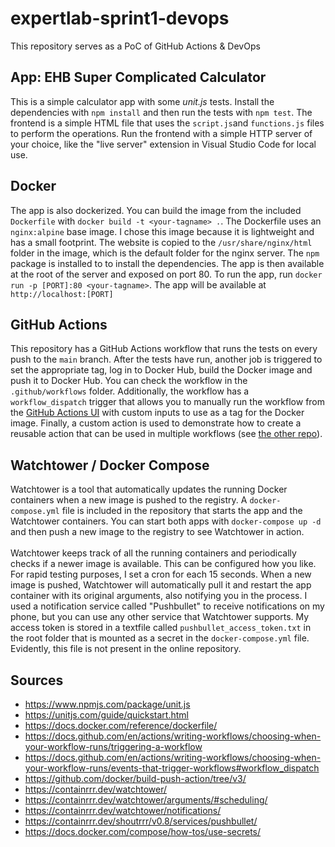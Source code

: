 # expertlab-sprint1-devops
This repository serves as a PoC of GitHub Actions & DevOps

## App: EHB Super Complicated Calculator
This is a simple calculator app with some *unit.js* tests. Install the dependencies with `npm install` and then run the tests with `npm test`.
The frontend is a simple HTML file that uses the `script.js`and `functions.js` files to perform the operations. Run the frontend with a simple HTTP server of your choice, like the "live server" extension in Visual Studio Code for local use.

## Docker
The app is also dockerized. You can build the image from the included `Dockerfile` with `docker build -t <your-tagname> .`.
The Dockerfile uses an `nginx:alpine` base image. I chose this image because it is lightweight and has a small footprint. The website is copied to the `/usr/share/nginx/html` folder in the image, which is the default folder for the nginx server. The `npm` package is installed to to install the dependencies. The app is then available at the root of the server and exposed on port 80. To run the app, run `docker run -p [PORT]:80 <your-tagname>`. The app will be available at `http://localhost:[PORT]`

## GitHub Actions
This repository has a GitHub Actions workflow that runs the tests on every push to the `main` branch. After the tests have run, another job is triggered to set the appropriate tag, log in to Docker Hub, build the Docker image and push it to Docker Hub. You can check the workflow in the `.github/workflows` folder. Additionally, the workflow has a `workflow_dispatch` trigger that allows you to manually run the workflow from the [GitHub Actions UI](https://github.com/SandroBarillaPXL/expertlab-sprint1-devops/actions/workflows/actions.yml) with custom inputs to use as a tag for the Docker image. Finally, a custom action is used to demonstrate how to create a reusable action that can be used in multiple workflows (see [the other repo](https://github.com/SandroBarillaPXL/expertlab-sprint1-action)).

## Watchtower / Docker Compose
Watchtower is a tool that automatically updates the running Docker containers when a new image is pushed to the registry. A `docker-compose.yml` file is included in the repository that starts the app and the Watchtower containers. You can start both apps with `docker-compose up -d` and then push a new image to the registry to see Watchtower in action. 
<br><br>
Watchtower keeps track of all the running containers and periodically checks if a newer image is available. This can be configured how you like. For rapid testing purposes, I set a cron for each 15 seconds. When a new image is pushed, Watchtower will automatically pull it and restart the app container with its original arguments, also notifying you in the process. I used a notification service called "Pushbullet" to receive notifications on my phone, but you can use any other service that Watchtower supports. My access token is stored in a textfile called `pushbullet_access_token.txt` in the root folder that is mounted as a secret in the `docker-compose.yml` file. Evidently, this file is not present in the online repository.

## Sources
* https://www.npmjs.com/package/unit.js
* https://unitjs.com/guide/quickstart.html
* https://docs.docker.com/reference/dockerfile/
* https://docs.github.com/en/actions/writing-workflows/choosing-when-your-workflow-runs/triggering-a-workflow
* https://docs.github.com/en/actions/writing-workflows/choosing-when-your-workflow-runs/events-that-trigger-workflows#workflow_dispatch
* https://github.com/docker/build-push-action/tree/v3/
* https://containrrr.dev/watchtower/
* https://containrrr.dev/watchtower/arguments/#scheduling/
* https://containrrr.dev/watchtower/notifications/
* https://containrrr.dev/shoutrrr/v0.8/services/pushbullet/
* https://docs.docker.com/compose/how-tos/use-secrets/